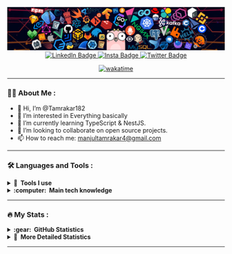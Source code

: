 <img src="header_1.png" />

<div id="badges" align="center">
  <a href="https://www.linkedin.com/in/manjul-tamrakar/">
    <img src="https://img.shields.io/badge/LinkedIn-blue?style=for-the-badge&logo=linkedin&logoColor=white" alt="LinkedIn Badge"/>
  </a>
  <a href="https://www.instagram.com/manjul.tamrakar/">
    <img src="https://img.shields.io/badge/Instagram-E4405F?style=for-the-badge&logo=instagram&logoColor=white" alt="Insta Badge"/>
  </a>

  <a href="https://twitter.com/tamrakar999">
    <img src="https://img.shields.io/badge/Twitter-1DA1F2?style=for-the-badge&logo=twitter&logoColor=white" alt="Twitter Badge"/>
  </a>

[![wakatime](https://wakatime.com/badge/user/f337b176-5837-4884-bc66-626771d2ae76.svg?style=for-the-badge)](https://wakatime.com/@f337b176-5837-4884-bc66-626771d2ae76)
  
</div>

---

### :man_technologist: About Me :

  - 👋 Hi, I’m @Tamrakar182
  - 👀 I’m interested in Everything basically
  - 🌱 I’m currently learning TypeScript & NestJS.
  - 💞️ I’m looking to collaborate on open source projects.
  - 📫 How to reach me: manjultamrakar4@gmail.com
  
---

### :hammer_and_wrench: Languages and Tools :

<details>
  <summary><b>🔨 &nbsp;Tools I use</b></summary>
  <br/>
      <img src="https://skillicons.dev/icons?i=git,github,md,vscode,bash,godot,postman,discord" /> &nbsp<img src="obsidian-icon.svg" width=50 height=50 />

</details>

<details>
  <summary><b>:computer: &nbsp;Main tech knowledge</b></summary>
  <br/>
      <img src="https://skillicons.dev/icons?i=py,c,cpp,html,css,js,express,mongodb,nodejs,react,tailwind,ts,nextjs,styledcomponents,materialui" />
</details>

---

### :fire: My Stats :


<details>
  <summary><b>:gear: &nbsp;GitHub Statistics</b></summary>
  <br/>
    <p align="center">
        <img height="137px" src="https://github-readme-streak-stats.herokuapp.com/?user=tamrakar182&hide_border=true&theme=nightowl" />
    </p>
    <p align="center">
        <img height="137px" src="https://github-readme-stats.vercel.app/api?username=tamrakar182&hide_title=true&hide_border=true&show_icons=true&include_all_commits=true&count_private=true&line_height=21&theme=nightowl" /> <img height="137px" src="https://github-readme-stats.vercel.app/api/top-langs/?username=tamrakar182&hide=html&hide_title=true&hide_border=true&layout=compact&langs_count=8&theme=nightowl" />
    </p>
  <img src="https://github-readme-activity-graph.vercel.app/graph?username=Tamrakar182&theme=react-dark&bg_color=20232a&hide_border=true" width="100%"/>
	
![3d--contribution-chart](./profile-3d-contrib/profile-night-rainbow.svg)
</details>

<details>
	<summary><b>🔬 &nbsp;More Detailed Statistics</b></summary>
	<br/>
	
<!--START_SECTION:waka-->

```txt
From: 14 July 2023 - To: 14 December 2023

Total Time: 435 hrs 7 mins

TypeScript       384 hrs 16 mins >>>>>>>>>>>>>>>>>>>>>>---   88.32 %
JavaScript       10 hrs 9 mins   >------------------------   02.34 %
Other            7 hrs 23 mins   -------------------------   01.70 %
Python           6 hrs 39 mins   -------------------------   01.53 %
JSON             5 hrs 31 mins   -------------------------   01.27 %
```

<!--END_SECTION:waka-->



<img src="https://wakatime.com/share/@Tamrakar182/7341ea82-623e-423e-942d-8a88d678d96e.svg" />
<img src="https://wakatime.com/share/@Tamrakar182/9ec40be3-8b16-4293-93a6-a84b3d594d86.svg" width="1000vw" />
</details>

---
  
<!---
Tamrakar182/Tamrakar182 is a ✨ special ✨ repository because its `README.md` (this file) appears on your GitHub profile.
You can click the Preview link to take a look at your changes.
--->
